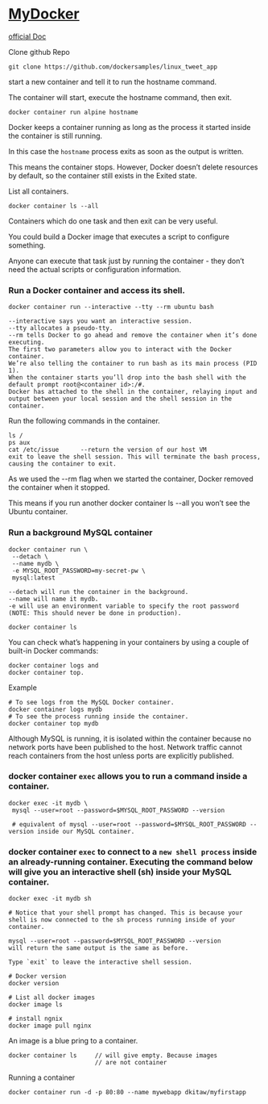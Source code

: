 # [MyDocker](https://training.play-with-docker.com/)
[official Doc](https://youtu.be/V9IJj4MzZBc)

Clone github Repo
```
git clone https://github.com/dockersamples/linux_tweet_app
```
start a new container and tell it to run the hostname command. 

The container will start, execute the hostname command, then exit.
```
docker container run alpine hostname
```
Docker keeps a container running as long as the process it started inside the container is still running. 

In this case the `hostname` process exits as soon as the output is written. 

This means the container stops. However, Docker doesn’t delete resources by default, so the container still exists in the Exited state.

List all containers.
```
docker container ls --all
```
Containers which do one task and then exit can be very useful. 

You could build a Docker image that executes a script to configure something. 

Anyone can execute that task just by running the container - they don’t need the actual scripts or configuration information.

### Run a Docker container and access its shell.
```
docker container run --interactive --tty --rm ubuntu bash

--interactive says you want an interactive session.
--tty allocates a pseudo-tty.
--rm tells Docker to go ahead and remove the container when it’s done executing.
The first two parameters allow you to interact with the Docker container.
We’re also telling the container to run bash as its main process (PID 1).
When the container starts you’ll drop into the bash shell with the default prompt root@<container id>:/#. 
Docker has attached to the shell in the container, relaying input and output between your local session and the shell session in the container.
```
Run the following commands in the container.
```
ls /
ps aux
cat /etc/issue      --return the version of our host VM
exit to leave the shell session. This will terminate the bash process, causing the container to exit.
```
As we used the --rm flag when we started the container, Docker removed the container when it stopped. 

This means if you run another docker container ls --all you won’t see the Ubuntu container.
### Run a background MySQL container
```
docker container run \
 --detach \
 --name mydb \
 -e MYSQL_ROOT_PASSWORD=my-secret-pw \
 mysql:latest
```
```
--detach will run the container in the background.
--name will name it mydb.
-e will use an environment variable to specify the root password (NOTE: This should never be done in production).
```
```
docker container ls
```
You can check what’s happening in your containers by using a couple of built-in Docker commands: 
```
docker container logs and 
docker container top.
```
Example
```
# To see logs from the MySQL Docker container.
docker container logs mydb
# To see the process running inside the container.
docker container top mydb
```
Although MySQL is running, it is isolated within the container because no network ports have been published to the host. Network traffic cannot reach containers from the host unless ports are explicitly published.

### docker container `exec` allows you to run a command inside a container. 
```
docker exec -it mydb \
 mysql --user=root --password=$MYSQL_ROOT_PASSWORD --version

 # equivalent of mysql --user=root --password=$MYSQL_ROOT_PASSWORD --version inside our MySQL container.
 ```
### docker container `exec` to connect to a `new shell process` inside an already-running container. Executing the command below will give you an interactive shell (sh) inside your MySQL container.
```
docker exec -it mydb sh

# Notice that your shell prompt has changed. This is because your shell is now connected to the sh process running inside of your container.

mysql --user=root --password=$MYSQL_ROOT_PASSWORD --version
will return the same output is the same as before.

Type `exit` to leave the interactive shell session.
```



```
# Docker version
docker version

# List all docker images
docker image ls

# install ngnix 
docker image pull nginx

```
An image is a blue pring to a container.

```
docker container ls     // will give empty. Because images 
                        // are not container                      
```
Running a container
```
docker container run -d -p 80:80 --name mywebapp dkitaw/myfirstapp